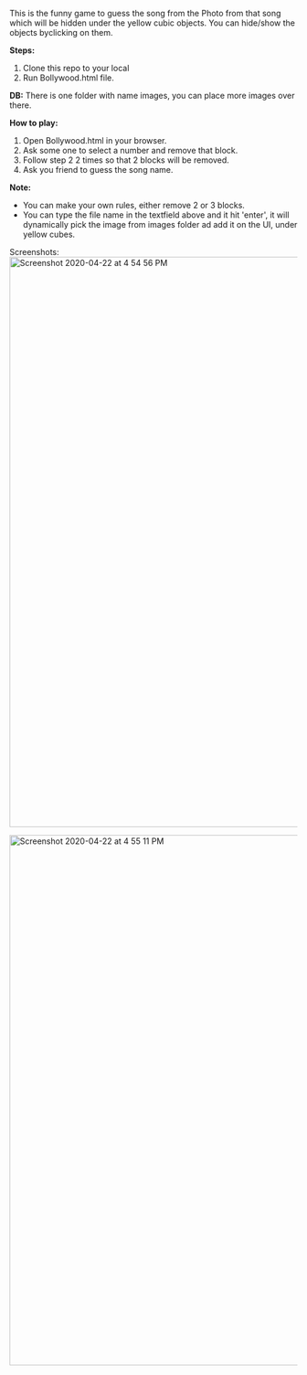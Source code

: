 This is the funny game to guess the song from the Photo from that song which will be hidden under the yellow cubic objects. 
You can hide/show the objects byclicking on them.

**Steps:**
1. Clone this repo to your local
2. Run Bollywood.html file.


**DB:**
There is one folder with name images, you can place more images over there.


**How to play:**
1. Open Bollywood.html in your browser.
2. Ask some one to select a number and remove that block.
3. Follow step 2 2 times so that 2 blocks will be removed.
4. Ask you friend to guess the song name.


**Note:**
- You can make your own rules, either remove 2 or 3 blocks.
- You can type the file name in the textfield above and it hit 'enter', it will dynamically pick the image from images folder ad add it on the UI, under yellow cubes.


Screenshots:
<img width="998" alt="Screenshot 2020-04-22 at 4 54 56 PM" src="https://user-images.githubusercontent.com/20987636/79976816-dde86580-84ba-11ea-8fb5-f014a8c1ab5f.png">


<img width="928" alt="Screenshot 2020-04-22 at 4 55 11 PM" src="https://user-images.githubusercontent.com/20987636/79976859-f0fb3580-84ba-11ea-9526-275ce21ac2b1.png">


